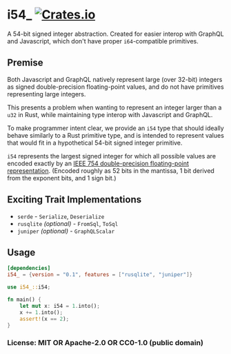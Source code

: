 # i54\_ [![Crates.io](https://img.shields.io/crates/v/i54_.svg)](https://crates.io/crates/i54_)

A 54-bit signed integer abstraction. Created for easier interop with GraphQL and Javascript, which don't have proper `i64`-compatible primitives.

## Premise

Both Javascript and GraphQL natively represent large (over 32-bit) integers as signed double-precision floating-point values, and do not have primitives representing large integers.

This presents a problem when wanting to represent an integer larger than a `u32` in Rust, while maintaining type interop with Javascript and GraphQL.

To make programmer intent clear, we provide an `i54` type that should ideally behave similarly to a Rust primitive type, and is intended to represent values that would fit in a hypothetical 54-bit signed integer primitive.

`i54` represents the largest signed integer for which all possible values are encoded exactly by an [IEEE 754 double-precision floating-point representation](https://en.wikipedia.org/wiki/Double-precision_floating-point_format). (Encoded roughly as 52 bits in the mantissa, 1 bit derived from the exponent bits, and 1 sign bit.)

## Exciting Trait Implementations

- `serde` - `Serialize`, `Deserialize`
- `rusqlite` _(optional)_ - `FromSql`, `ToSql`
- `juniper` _(optional)_ - `GraphQLScalar`

## Usage

```toml
[dependencies]
i54_ = {version = "0.1", features = ["rusqlite", "juniper"]}
```

```rust
use i54_::i54;

fn main() {
    let mut x: i54 = 1.into();
    x += 1.into();
    assert!(x == 2);
}
```

### License: MIT OR Apache-2.0 OR CC0-1.0 (public domain)
